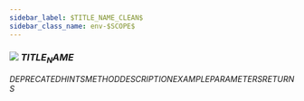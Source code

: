 ```yaml
---
sidebar_label: $TITLE_NAME_CLEAN$
sidebar_class_name: env-$SCOPE$
---
```


### ![](/img/wiki/$SCOPE$.png) $TITLE_NAME$
$DEPRECATED$$HINTS$$METHOD$$DESCRIPTION$$EXAMPLE$$PARAMETERS$$RETURNS$

